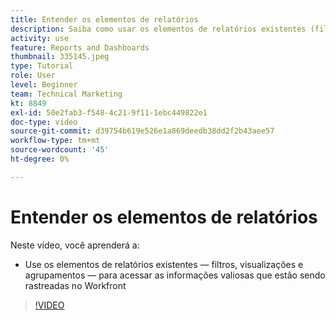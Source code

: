 ```yaml
---
title: Entender os elementos de relatórios
description: Saiba como usar os elementos de relatórios existentes (filtros, visualizações e agrupamentos) para acessar informações que estão sendo rastreadas no Workfront.
activity: use
feature: Reports and Dashboards
thumbnail: 335145.jpeg
type: Tutorial
role: User
level: Beginner
team: Technical Marketing
kt: 8849
exl-id: 50e2fab3-f548-4c21-9f11-1ebc449822e1
doc-type: video
source-git-commit: d39754b619e526e1a869deedb38dd2f2b43aee57
workflow-type: tm+mt
source-wordcount: '45'
ht-degree: 0%

---
```


# Entender os elementos de relatórios

Neste vídeo, você aprenderá a:

* Use os elementos de relatórios existentes — filtros, visualizações e agrupamentos — para acessar as informações valiosas que estão sendo rastreadas no Workfront

>[!VIDEO](https://video.tv.adobe.com/v/335145/?quality=12)
